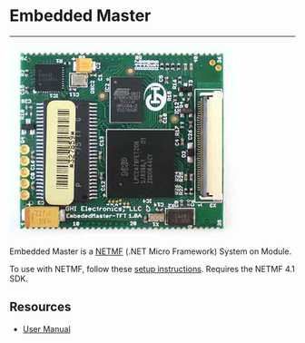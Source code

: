 # Embedded Master
---
![Embedded Master](images/embedded-master.jpg)

Embedded Master is a [NETMF](../../software/netmf/intro.md) (.NET Micro Framework) System on Module. 

To use with NETMF, follow these [setup instructions](../../software/netmf/getting-started.md). Requires the NETMF 4.1 SDK.

## Resources
* [User Manual](http://files.ghielectronics.com/downloads/Documents/Manuals/Embedded%20Master%20User%20Manual.pdf)
